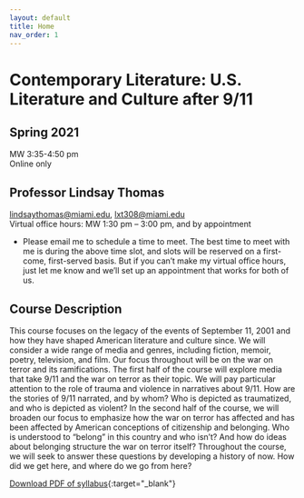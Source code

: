 ```yaml
---
layout: default
title: Home
nav_order: 1
---
```

# Contemporary Literature: U.S. Literature and Culture after 9/11

## Spring 2021
MW 3:35-4:50 pm<br>
Online only

## Professor Lindsay Thomas
<lindsaythomas@miami.edu>, <lxt308@miami.edu><br>
Virtual office hours: MW 1:30 pm – 3:00 pm, and by appointment
* Please email me to schedule a time to meet. The best time to meet with me is during the above time slot, and slots will be reserved on a first-come, first-served basis. But if you can’t make my virtual office hours, just let me know and we’ll set up an appointment that works for both of us.

## Course Description
This course focuses on the legacy of the events of September 11, 2001 and how they have shaped American literature and culture since. We will consider a wide range of media and genres, including fiction, memoir, poetry, television, and film. Our focus throughout will be on the war on terror and its ramifications. The first half of the course will explore media that take 9/11 and the war on terror as their topic. We will pay particular attention to the role of trauma and violence in narratives about 9/11. How are the stories of 9/11 narrated, and by whom? Who is depicted as traumatized, and who is depicted as violent? In the second half of the course, we will broaden our focus to emphasize how the war on terror has affected and has been affected by American conceptions of citizenship and belonging. Who is understood to “belong” in this country and who isn’t? And how do ideas about belonging structure the war on terror itself? Throughout the course, we will seek to answer these questions by developing a history of now. How did we get here, and where do we go from here?

[Download PDF of syllabus](https://lindsaythomas.net/eng380s21/eng380-s21-syllabus.pdf){:target="_blank"}
